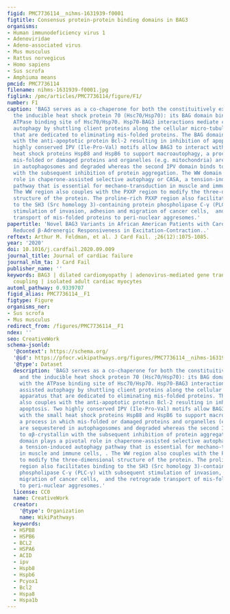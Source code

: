 ```yaml
---
figid: PMC7736114__nihms-1631939-f0001
figtitle: Consensus protein-protein binding domains in BAG3
organisms:
- Human immunodeficiency virus 1
- Adenoviridae
- Adeno-associated virus
- Mus musculus
- Rattus norvegicus
- Homo sapiens
- Sus scrofa
- Amphiuma means
pmcid: PMC7736114
filename: nihms-1631939-f0001.jpg
figlink: /pmc/articles/PMC7736114/figure/F1/
number: F1
caption: 'BAG3 serves as a co-chaperone for both the constituitively expressed and
  the inducible heat shock protein 70 (Hsc70/Hsp70): its BAG domain binding with the
  ATPase binding site of Hsc70/Hsp70. Hsp70-BAG3 interactions mediate chaperone assisted
  autophagy by shuttling client proteins along the cellular micro-tubular apparatus
  that are dedicated to eliminating mis-folded proteins. The BAG domain also couples
  with the anti-apoptotic protein Bcl-2 resulting in inhibition of apoptosis. Two
  highly conserved IPV (Ile-Pro-Val) motifs allow BAG3 to interact with the small
  heat shock proteins HspB8 and HspB6 to support macroautophagy, a process in which
  mis-folded or damaged proteins and organelles (e.g. mitochondria) are sequestered
  in autophagosomes and degraded whereas the second IPV domain binds to αβ-crystallin
  with the subsequent inhibition of protein aggregation. The WW domain plays a pivotal
  role in chaperone-assisted selective autophagy or CASA, a tension-induced autophagy
  pathway that is essential for mechano-transduction in muscle and immune cells, .
  The WW region also couples with the PXXP region to modify the three-dimensional
  structure of the protein. The proline-rich PXXP region also facilitates binding
  to the SH3 (Src homology 3)-containing protein phospholipase C-γ (PLC-γ) with subsequent
  stimulation of invasion, adhesion and migration of cancer cells,  and the retrograde
  transport of mis-folded proteins to peri-nuclear aggresomes.'
papertitle: 'Novel BAG3 Variants in African American Patients with Cardiomyopathy:
  Reduced β-Adrenergic Responsiveness in Excitation-Contraction..'
reftext: Arthur M. Feldman, et al. J Card Fail. ;26(12):1075-1085.
year: '2020'
doi: 10.1016/j.cardfail.2020.09.009
journal_title: Journal of cardiac failure
journal_nlm_ta: J Card Fail
publisher_name: ''
keywords: BAG3 | dilated cardiomyopathy | adenovirus-mediated gene transfer | excitation-contraction
  coupling | isolated adult cardiac myocytes
automl_pathway: 0.9339707
figid_alias: PMC7736114__F1
figtype: Figure
organisms_ner:
- Sus scrofa
- Mus musculus
redirect_from: /figures/PMC7736114__F1
ndex: ''
seo: CreativeWork
schema-jsonld:
  '@context': https://schema.org/
  '@id': https://pfocr.wikipathways.org/figures/PMC7736114__nihms-1631939-f0001.html
  '@type': Dataset
  description: 'BAG3 serves as a co-chaperone for both the constituitively expressed
    and the inducible heat shock protein 70 (Hsc70/Hsp70): its BAG domain binding
    with the ATPase binding site of Hsc70/Hsp70. Hsp70-BAG3 interactions mediate chaperone
    assisted autophagy by shuttling client proteins along the cellular micro-tubular
    apparatus that are dedicated to eliminating mis-folded proteins. The BAG domain
    also couples with the anti-apoptotic protein Bcl-2 resulting in inhibition of
    apoptosis. Two highly conserved IPV (Ile-Pro-Val) motifs allow BAG3 to interact
    with the small heat shock proteins HspB8 and HspB6 to support macroautophagy,
    a process in which mis-folded or damaged proteins and organelles (e.g. mitochondria)
    are sequestered in autophagosomes and degraded whereas the second IPV domain binds
    to αβ-crystallin with the subsequent inhibition of protein aggregation. The WW
    domain plays a pivotal role in chaperone-assisted selective autophagy or CASA,
    a tension-induced autophagy pathway that is essential for mechano-transduction
    in muscle and immune cells, . The WW region also couples with the PXXP region
    to modify the three-dimensional structure of the protein. The proline-rich PXXP
    region also facilitates binding to the SH3 (Src homology 3)-containing protein
    phospholipase C-γ (PLC-γ) with subsequent stimulation of invasion, adhesion and
    migration of cancer cells,  and the retrograde transport of mis-folded proteins
    to peri-nuclear aggresomes.'
  license: CC0
  name: CreativeWork
  creator:
    '@type': Organization
    name: WikiPathways
  keywords:
  - HSPB8
  - HSPB6
  - BCL2
  - HSPA6
  - ACID
  - ipv
  - Hspb8
  - Hspb6
  - Pcyox1
  - Bcl2
  - Hspa8
  - Hspa1b
---
```

